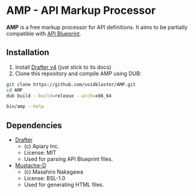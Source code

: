# AMP - API Markup Processor

**AMP** is a free markup processor for API definitions.
It aims to be partially compatible with [API Blueprint](https://apiblueprint.org/).

## Installation

1. Install [Drafter v4](https://github.com/apiaryio/drafter) (just stick to its docs)
2. Clone this repository and compile AMP using DUB:
```sh
git clone https://github.com/voidblaster/AMP.git
cd AMP
dub build --build=release --arch=x86_64

bin/amp --help
```


## Dependencies

- [Drafter](https://github.com/apiaryio/drafter)
    - (c) Apiary Inc.
    - License: MIT
    - Used for parsing API Blueprint files.
- [Mustache-D](https://github.com/repeatedly/mustache-d)
    - (c) Masahiro Nakagawa
    - License: BSL-1.0
    - Used for generating HTML files.
